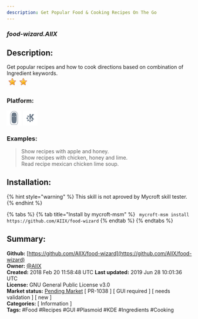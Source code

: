```yaml
---
description: Get Popular Food & Cooking Recipes On The Go
---
```


### _food-wizard.AIIX_  
## Description:  
Get popular recipes and how to cook directions based on combination of Ingredient keywords.  
![](../.gitbook/assets/star.png)![](../.gitbook/assets/star.png)  
### Platform:  
 ![Mark II](../.gitbook/assets/mark-2-icon.png)  ![plasmoid](../.gitbook/assets/kde.png)   
### Examples:  
> Show recipes with apple and honey.  
> Show recipes with chicken, honey and lime.  
> Read recipe mexican chicken lime soup.  
  
## Installation:  
{% hint style="warning" %}
This skill is not aproved by Mycroft skill tester.
{% endhint %}
    
{% tabs %}
{% tab title="Install by mycroft-msm" %}
``` mycroft-msm install https://github.com/AIIX/food-wizard```
{% endtab %}
  {% endtabs %}
    
## Summary:  
**Github:** [https://github.com/AIIX/food-wizard](https://github.com/AIIX/food-wizard)  
**Owner:** [@AIIX](https://github.com/AIIX)  
**Created:** 2018 Feb 20 11:58:48 UTC  **Last updated:** 2019 Jun 28 10:01:36 UTC  
**License:** GNU General Public License v3.0  
**Market status:** [Pending Market](https://market.mycroft.ai/skill/) [ PR-1038 ] [ GUI required ] [ needs validation ] [ new ]  
**Categories:** [ Information ]   
**Tags:** \#Food \#Recipes \#GUI \#Plasmoid \#KDE \#Ingredients \#Cooking   
